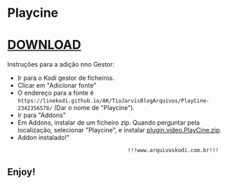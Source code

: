 # Playcine
#  <a href="https://github.com/Linekodi/AK/raw/master/TioJarvisBlogArquivos/PlayCine-2342356578/plugin.video.PlayCine.zip">DOWNLOAD</a>

Instruções para a adição nno Gestor:


<p align="left">
  <ul>
    <li>Ir para o Kodi gestor de ficheiros.</li>
    <li>Clicar em "Adicionar fonte"</li>
    <li>O endereço para a fonte é <code>https://linekodi.github.io/AK/TioJarvisBlogArquivos/PlayCine-2342356578/</code> (Dar o nome de "Playcine").</li>
    <li>Ir para "Addons"</li>
    <li>Em Addons, instalar de um ficheiro zip. Quando perguntar pela localização, selecionar "Playcine", e instalar <a href="plugin.video.PlayCine.zip">plugin.video.PlayCine.zip</a>.</li>
    <li>Addon instalado!"</li>
    
                                       !!!www.arquivoskodi.com.br!!!
  </ul>
</p>

## Enjoy!

